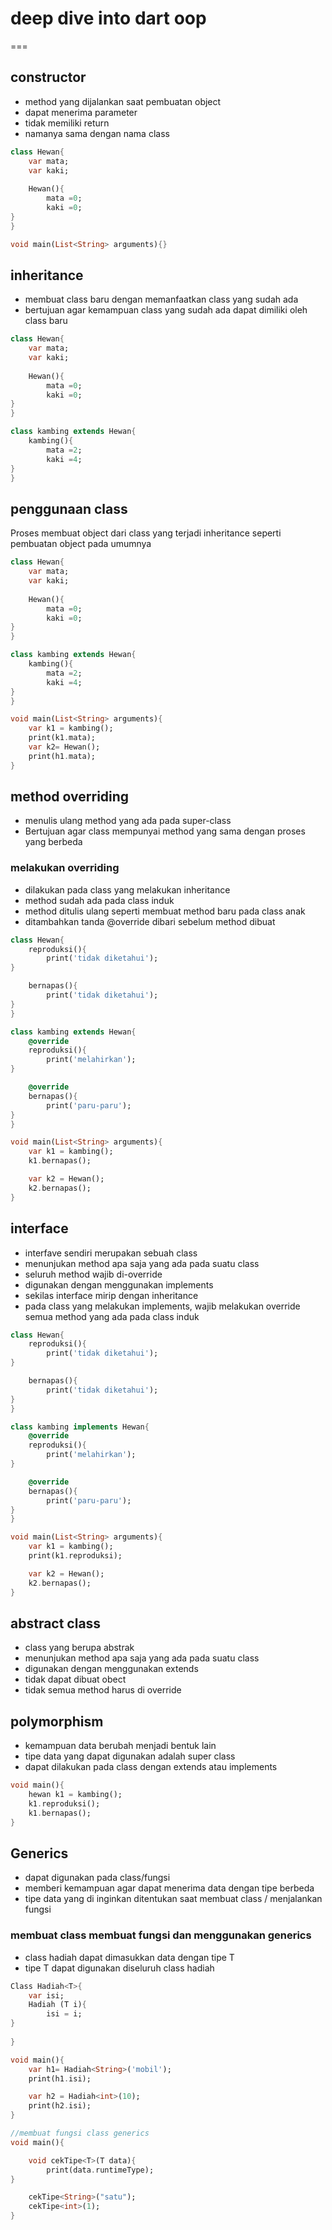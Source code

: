# deep dive into dart oop

===

## constructor
* method yang dijalankan saat pembuatan object
* dapat menerima parameter
* tidak memiliki return
* namanya sama dengan nama class
```dart
class Hewan{
	var mata;
	var kaki;
	
	Hewan(){
		mata =0;
		kaki =0;
}
}

void main(List<String> arguments){}
```

## inheritance
* membuat class baru dengan memanfaatkan class yang sudah ada
* bertujuan agar kemampuan class yang sudah ada dapat dimiliki oleh class baru
```dart
class Hewan{
	var mata;
	var kaki;
	
	Hewan(){
		mata =0;
		kaki =0;
}
}

class kambing extends Hewan{
	kambing(){
		mata =2;
		kaki =4;
}
}
```
## penggunaan class
Proses membuat object dari class yang terjadi inheritance seperti pembuatan object pada umumnya
```dart
class Hewan{
	var mata;
	var kaki;
	
	Hewan(){
		mata =0;
		kaki =0;
}
}

class kambing extends Hewan{
	kambing(){
		mata =2;
		kaki =4;
}
}

void main(List<String> arguments){
	var k1 = kambing();
	print(k1.mata);
	var k2= Hewan();
	print(h1.mata);
}
```
## method overriding 
* menulis ulang method yang ada pada super-class
* Bertujuan agar class mempunyai method yang sama dengan proses yang berbeda

### melakukan overriding
* dilakukan pada class yang melakukan inheritance
* method sudah ada pada class induk
* method ditulis ulang seperti membuat method baru pada class anak
* ditambahkan tanda @override dibari sebelum method dibuat
```dart
class Hewan{
	reproduksi(){
		print('tidak diketahui');
}

	bernapas(){
		print('tidak diketahui');
}
}

class kambing extends Hewan{
	@override
	reproduksi(){
		print('melahirkan');
}

	@override
	bernapas(){
		print('paru-paru');
}
}

void main(List<String> arguments){
	var k1 = kambing();
	k1.bernapas();

	var k2 = Hewan();
	k2.bernapas();
}
```
## interface
* interfave sendiri merupakan sebuah class
* menunjukan method apa saja yang ada pada suatu class
* seluruh method wajib di-override
* digunakan dengan menggunakan implements
* sekilas interface mirip dengan inheritance
* pada class yang melakukan implements, wajib melakukan override semua method yang ada pada class induk

```dart
class Hewan{
	reproduksi(){
		print('tidak diketahui');
}

	bernapas(){
		print('tidak diketahui');
}
}

class kambing implements Hewan{
	@override
	reproduksi(){
		print('melahirkan');
}

	@override
	bernapas(){
		print('paru-paru');
}
}

void main(List<String> arguments){
	var k1 = kambing();
	print(k1.reproduksi);

	var k2 = Hewan();
	k2.bernapas();
}
```

## abstract class 

* class yang berupa abstrak
* menunjukan method apa saja yang ada pada suatu class
* digunakan dengan menggunakan extends
* tidak dapat dibuat obect
* tidak semua method harus di override

## polymorphism
* kemampuan data berubah menjadi bentuk lain
* tipe data yang dapat digunakan adalah super class
* dapat dilakukan pada class dengan extends atau implements
```dart
void main(){
	hewan k1 = kambing();
	k1.reproduksi();
	k1.bernapas();
}
```
## Generics
* dapat digunakan pada class/fungsi
* memberi kemampuan agar dapat menerima data dengan tipe berbeda
* tipe data yang di inginkan ditentukan saat membuat class / menjalankan fungsi

### membuat class membuat fungsi dan menggunakan  generics

* class hadiah dapat dimasukkan data dengan tipe T
* tipe T dapat digunakan diseluruh class hadiah
```dart
Class Hadiah<T>{
	var isi;
	Hadiah (T i){
		isi = i;
}
	
}

void main(){
	var h1= Hadiah<String>('mobil');
	print(h1.isi);

	var h2 = Hadiah<int>(10);
	print(h2.isi);
}

//membuat fungsi class generics
void main(){

	void cekTipe<T>(T data){
		print(data.runtimeType);
}

	cekTipe<String>("satu");
	cekTipe<int>(1);
}
```
